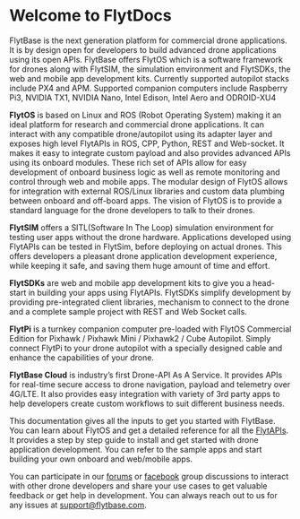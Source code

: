 # Welcome to FlytDocs

FlytBase is the next generation platform for commercial drone applications. It is by design open for developers to build advanced drone applications using its open APIs. FlytBase offers FlytOS which is a software framework for drones along with FlytSIM, the simulation environment and FlytSDKs, the web and mobile app development kits. Currently supported autopilot stacks include PX4 and APM. Supported companion computers include Raspberry Pi3, NVIDIA TX1, NVIDIA Nano, Intel Edison, Intel Aero and ODROID-XU4

**FlytOS** is based on Linux and ROS \(Robot Operating System\) making it an ideal platform for research and commercial drone applications. It can interact with any compatible drone/autopilot using its adapter layer and exposes high level FlytAPIs in ROS, CPP, Python, REST and Web-socket. It makes it easy to integrate custom payload and also provides advanced APIs using its onboard modules. These rich set of APIs allow for easy development of onboard business logic as well as remote monitoring and control through web and mobile apps. The modular design of FlytOS allows for integration with external ROS/Linux libraries and custom data plumbing between onboard and off-board apps. The vision of FlytOS is to provide a standard language for the drone developers to talk to their drones.

**FlytSIM** offers a SITL\(Software In The Loop\) simulation environment for testing user apps without the drone hardware. Applications developed using FlytAPIs can be tested in FlytSim, before deploying on actual drones. This offers developers a pleasant drone application development experience, while keeping it safe, and saving them huge amount of time and effort.

**FlytSDKs** are web and mobile app development kits to give you a head-start in building your apps using FlytAPIs. FlytSDKs simplify development by providing pre-integrated client libraries, mechanism to connect to the drone and a complete sample project with REST and Web Socket calls.

**FlytPi** is a turnkey companion computer pre-loaded with FlytOS Commercial Edition for Pixhawk / Pixhawk Mini / Pixhawk2 / Cube Autopilot. Simply connect FlytPi to your drone autopilot with a specially designed cable and enhance the capabilities of your drone.

**FlytBase Cloud** is industry’s first Drone-API As A Service. It provides APIs for real-time secure access to drone navigation, payload and telemetry over 4G/LTE. It also provides easy integration with variety of 3rd party apps to help developers create custom workflows to suit different business needs.

This documentation gives all the inputs to get you started with FlytBase. You can learn about FlytOS and get a detailed reference for all the [FlytAPIs](http://api.flytbase.com/). It provides a step by step guide to install and get started with drone application development. You can refer to the sample apps and start building your own onboard and web/mobile apps.

You can participate in our [forums](http://forums.flytbase.com/) or [facebook](https://www.facebook.com/groups/flytos/) group discussions to interact with other drone developers and share your use cases to get valuable feedback or get help in development. You can always reach out to us for any issues at [support@flytbase.com](mailto:support%40flytbase.com).

